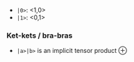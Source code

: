 - `|0>`: <1,0>
- `|1>`: <0,1>

### Ket-kets / bra-bras
- `|a>|b>` is an implicit tensor product $\oplus$ 